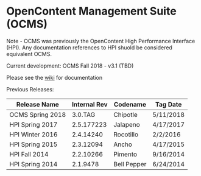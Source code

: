 OpenContent Management Suite (OCMS)
===
Note - OCMS was previously the OpenContent High Performance Interface (HPI).  Any documentation references to HPI shuold be considered equivalent OCMS.

Current development: OCMS Fall 2018 - v3.1 (TBD)

Please see the <a href='https://github.com/tsgrp/hpi/wiki'>wiki</a> for documentation

Previous Releases:

Release Name | Internal Rev | Codename | Tag Date
-- | -- | -- | --
OCMS Spring 2018 | 3.0.TAG | Chipotle | 5/11/2018
HPI Spring 2017 | 2.5.177223 | Jalapeno | 4/17/2017
HPI Winter 2016 | 2.4.14240 | Rocotillo | 2/2/2016
HPI Spring 2015 | 2.3.12094 | Ancho | 4/17/2015
HPI Fall 2014 | 2.2.10266 | Pimento | 9/16/2014
HPI Spring 2014 | 2.1.9478 | Bell Pepper | 6/24/2014

